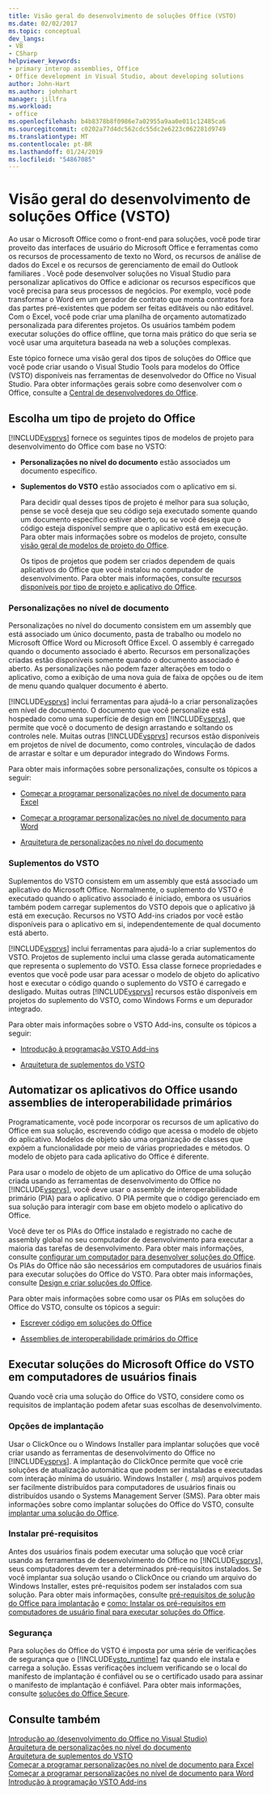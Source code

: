```yaml
---
title: Visão geral do desenvolvimento de soluções Office (VSTO)
ms.date: 02/02/2017
ms.topic: conceptual
dev_langs:
- VB
- CSharp
helpviewer_keywords:
- primary interop assemblies, Office
- Office development in Visual Studio, about developing solutions
author: John-Hart
ms.author: johnhart
manager: jillfra
ms.workload:
- office
ms.openlocfilehash: b4b8378b8f0986e7a02955a9aa0e011c12485ca6
ms.sourcegitcommit: c0202a77d4dc562cdc55dc2e6223c062281d9749
ms.translationtype: MT
ms.contentlocale: pt-BR
ms.lasthandoff: 01/24/2019
ms.locfileid: "54867085"
---
```

# <a name="office-solutions-development-overview-vsto"></a>Visão geral do desenvolvimento de soluções Office (VSTO)
  Ao usar o Microsoft Office como o front-end para soluções, você pode tirar proveito das interfaces de usuário do Microsoft Office e ferramentas como os recursos de processamento de texto no Word, os recursos de análise de dados do Excel e os recursos de gerenciamento de email do Outlook familiares . Você pode desenvolver soluções no Visual Studio para personalizar aplicativos do Office e adicionar os recursos específicos que você precisa para seus processos de negócios. Por exemplo, você pode transformar o Word em um gerador de contrato que monta contratos fora das partes pré-existentes que podem ser feitas editáveis ou não editável. Com o Excel, você pode criar uma planilha de orçamento automatizado personalizada para diferentes projetos. Os usuários também podem executar soluções do office offline, que torna mais prático do que seria se você usar uma arquitetura baseada na web a soluções complexas.  
  
 Este tópico fornece uma visão geral dos tipos de soluções do Office que você pode criar usando o Visual Studio Tools para modelos do Office (VSTO) disponíveis nas ferramentas de desenvolvedor do Office no Visual Studio. Para obter informações gerais sobre como desenvolver com o Office, consulte a [Central de desenvolvedores do Office](https://dev.office.com/).  
  
## <a name="choose-an-office-project-type"></a>Escolha um tipo de projeto do Office  
 [!INCLUDE[vsprvs](../sharepoint/includes/vsprvs-md.md)] fornece os seguintes tipos de modelos de projeto para desenvolvimento do Office com base no VSTO:  
  
- **Personalizações no nível do documento** estão associados um documento específico.  
  
- **Suplementos do VSTO** estão associados com o aplicativo em si.  
  
  Para decidir qual desses tipos de projeto é melhor para sua solução, pense se você deseja que seu código seja executado somente quando um documento específico estiver aberto, ou se você deseja que o código esteja disponível sempre que o aplicativo está em execução. Para obter mais informações sobre os modelos de projeto, consulte [visão geral de modelos de projeto do Office](../vsto/office-project-templates-overview.md).  
  
  Os tipos de projetos que podem ser criados dependem de quais aplicativos do Office que você instalou no computador de desenvolvimento. Para obter mais informações, consulte [recursos disponíveis por tipo de projeto e aplicativo do Office](../vsto/features-available-by-office-application-and-project-type.md).  
  
### <a name="document-level-customizations"></a>Personalizações no nível de documento  
 Personalizações no nível do documento consistem em um assembly que está associado um único documento, pasta de trabalho ou modelo no Microsoft Office Word ou Microsoft Office Excel. O assembly é carregado quando o documento associado é aberto. Recursos em personalizações criadas estão disponíveis somente quando o documento associado é aberto. As personalizações não podem fazer alterações em todo o aplicativo, como a exibição de uma nova guia de faixa de opções ou de item de menu quando qualquer documento é aberto.  
  
 [!INCLUDE[vsprvs](../sharepoint/includes/vsprvs-md.md)] inclui ferramentas para ajudá-lo a criar personalizações em nível de documento. O documento que você personalize está hospedado como uma superfície de design em [!INCLUDE[vsprvs](../sharepoint/includes/vsprvs-md.md)], que permite que você o documento de design arrastando e soltando os controles nele. Muitas outras [!INCLUDE[vsprvs](../sharepoint/includes/vsprvs-md.md)] recursos estão disponíveis em projetos de nível de documento, como controles, vinculação de dados de arrastar e soltar e um depurador integrado do Windows Forms.  
  
 Para obter mais informações sobre personalizações, consulte os tópicos a seguir:  
  
-   [Começar a programar personalizações no nível de documento para Excel](../vsto/getting-started-programming-document-level-customizations-for-excel.md)  
  
-   [Começar a programar personalizações no nível de documento para Word](../vsto/getting-started-programming-document-level-customizations-for-word.md)  
  
-   [Arquitetura de personalizações no nível do documento](../vsto/architecture-of-document-level-customizations.md)  
  
### <a name="vsto-add-ins"></a>Suplementos do VSTO  
 Suplementos do VSTO consistem em um assembly que está associado um aplicativo do Microsoft Office. Normalmente, o suplemento do VSTO é executado quando o aplicativo associado é iniciado, embora os usuários também podem carregar suplementos do VSTO depois que o aplicativo já está em execução. Recursos no VSTO Add-ins criados por você estão disponíveis para o aplicativo em si, independentemente de qual documento está aberto.  
  
 [!INCLUDE[vsprvs](../sharepoint/includes/vsprvs-md.md)] inclui ferramentas para ajudá-lo a criar suplementos do VSTO. Projetos de suplemento inclui uma classe gerada automaticamente que representa o suplemento do VSTO. Essa classe fornece propriedades e eventos que você pode usar para acessar o modelo de objeto do aplicativo host e executar o código quando o suplemento do VSTO é carregado e desligado. Muitas outras [!INCLUDE[vsprvs](../sharepoint/includes/vsprvs-md.md)] recursos estão disponíveis em projetos do suplemento do VSTO, como Windows Forms e um depurador integrado.  
  
 Para obter mais informações sobre o VSTO Add-ins, consulte os tópicos a seguir:  
  
-   [Introdução à programação VSTO Add-ins](../vsto/getting-started-programming-vsto-add-ins.md)  
  
-   [Arquitetura de suplementos do VSTO](../vsto/architecture-of-vsto-add-ins.md)  
  
## <a name="automate-office-applications-by-using-primary-interop-assemblies"></a>Automatizar os aplicativos do Office usando assemblies de interoperabilidade primários  
 Programaticamente, você pode incorporar os recursos de um aplicativo do Office em sua solução, escrevendo código que acessa o modelo de objeto do aplicativo. Modelos de objeto são uma organização de classes que expõem a funcionalidade por meio de várias propriedades e métodos. O modelo de objeto para cada aplicativo do Office é diferente.  
  
 Para usar o modelo de objeto de um aplicativo do Office de uma solução criada usando as ferramentas de desenvolvimento do Office no [!INCLUDE[vsprvs](../sharepoint/includes/vsprvs-md.md)], você deve usar o assembly de interoperabilidade primário (PIA) para o aplicativo. O PIA permite que o código gerenciado em sua solução para interagir com base em objeto modelo o aplicativo do Office.  
  
 Você deve ter os PIAs do Office instalado e registrado no cache de assembly global no seu computador de desenvolvimento para executar a maioria das tarefas de desenvolvimento. Para obter mais informações, consulte [configurar um computador para desenvolver soluções do Office](../vsto/configuring-a-computer-to-develop-office-solutions.md). Os PIAs do Office não são necessários em computadores de usuários finais para executar soluções do Office do VSTO. Para obter mais informações, consulte [Design e criar soluções do Office](../vsto/designing-and-creating-office-solutions.md).  
  
 Para obter mais informações sobre como usar os PIAs em soluções do Office do VSTO, consulte os tópicos a seguir:  
  
-   [Escrever código em soluções do Office](../vsto/writing-code-in-office-solutions.md)  
  
-   [Assemblies de interoperabilidade primários do Office](../vsto/office-primary-interop-assemblies.md)  
  
## <a name="run-microsoft-vsto-office-solutions-on-end-user-computers"></a>Executar soluções do Microsoft Office do VSTO em computadores de usuários finais  
 Quando você cria uma solução do Office do VSTO, considere como os requisitos de implantação podem afetar suas escolhas de desenvolvimento.  
  
### <a name="deployment-options"></a>Opções de implantação  
 Usar o ClickOnce ou o Windows Installer para implantar soluções que você criar usando as ferramentas de desenvolvimento do Office no [!INCLUDE[vsprvs](../sharepoint/includes/vsprvs-md.md)]. A implantação do ClickOnce permite que você crie soluções de atualização automática que podem ser instaladas e executadas com interação mínima do usuário. Windows Installer (*. msi*) arquivos podem ser facilmente distribuídos para computadores de usuários finais ou distribuídos usando o Systems Management Server (SMS). Para obter mais informações sobre como implantar soluções do Office do VSTO, consulte [implantar uma solução do Office](../vsto/deploying-an-office-solution.md).  
  
### <a name="install-prerequisites"></a>Instalar pré-requisitos  
 Antes dos usuários finais podem executar uma solução que você criar usando as ferramentas de desenvolvimento do Office no [!INCLUDE[vsprvs](../sharepoint/includes/vsprvs-md.md)], seus computadores devem ter a determinados pré-requisitos instalados. Se você implantar sua solução usando o ClickOnce ou criando um arquivo do Windows Installer, estes pré-requisitos podem ser instalados com sua solução. Para obter mais informações, consulte [pré-requisitos de solução do Office para implantação](https://msdn.microsoft.com/9f672809-43a3-40a1-9057-397ce3b5126e) e [como: Instalar os pré-requisitos em computadores de usuário final para executar soluções do Office](https://msdn.microsoft.com/74dd2c52-838f-4abf-b2b4-4d7b0c2a0a98).  
  
### <a name="security"></a>Segurança  
 Para soluções do Office do VSTO é imposta por uma série de verificações de segurança que o [!INCLUDE[vsto_runtime](../vsto/includes/vsto-runtime-md.md)] faz quando ele instala e carrega a solução. Essas verificações incluem verificando se o local do manifesto de implantação é confiável ou se o certificado usado para assinar o manifesto de implantação é confiável. Para obter mais informações, consulte [soluções do Office Secure](../vsto/securing-office-solutions.md).  
  
## <a name="see-also"></a>Consulte também  
 [Introdução ao &#40;desenvolvimento do Office no Visual Studio&#41;](../vsto/getting-started-office-development-in-visual-studio.md)   
 [Arquitetura de personalizações no nível do documento](../vsto/architecture-of-document-level-customizations.md)   
 [Arquitetura de suplementos do VSTO](../vsto/architecture-of-vsto-add-ins.md)   
 [Começar a programar personalizações no nível de documento para Excel](../vsto/getting-started-programming-document-level-customizations-for-excel.md)   
 [Começar a programar personalizações no nível de documento para Word](../vsto/getting-started-programming-document-level-customizations-for-word.md)   
 [Introdução à programação VSTO Add-ins](../vsto/getting-started-programming-vsto-add-ins.md)  
